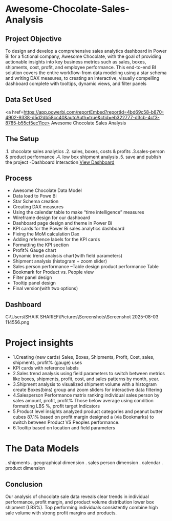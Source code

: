 # Awesome-Chocolate-Sales-Analysis

## Project Objective
To design and develop a comprehensive sales analytics dashboard in Power Bi for a fictional company, Awesome Chocolate, with the goal of providing actionable insights into key business metrics such as sales, boxes, shipments, cost, profit, and employee performance. This end-to-end BI solution covers the entire workflow-from data modeling using a star schema and writing DAX measures, to creating an interactive, visually compelling dashboard complete with tooltips, dynamic views, and filter panels

## Data Set Used
<a href=https://app.powerbi.com/reportEmbed?reportId=4bd69c58-b870-4902-9338-d5d2db58cc40&autoAuth=true&ctid=eb322777-d3cb-4cf3-8785-b55cf5ec11ce> Awesome Chocolate Sales Analysis</a>

## The Setup
.1. chocolate sales analytics
.2. sales, boxes, costs & profits
.3.sales-person & product performance
.4. low box shipment analysis
.5. save and publish the project
-Dashboard Interaction <a href="C:\Users\SHAIK SHARIEF\Pictures\Screenshots\Screenshot 2025-08-03 114556.png">View Dashboard</a>



## Process
-	Awesome Chocolate Data Model
-	Data load to Powe Bi
-	Star Schema creation  
-	Creating DAX measures
-	Using the calendar table to make “time intelligence” measures
-	Wireframe design for our dashboard
-	Dashboard page design and theme in Power Bi
-	KPI cards for the Power Bi sales analytics dashboard
-	Fixing the MoM calculation Dax
-	Adding reference labels for the KPI cards
-	Formatting the KPI section
-	Profit% Gauge chart
-	Dynamic trend analysis chart(with field parameters)
-	Shipment analysis (histogram + zoom slider)
-	Sales person performance –Table design product performance Table
-	Bookmark for Product vs. People view
-	Filter panel design 
-	Tooltip panel design
-	 Final version(with two options)

## Dashboard
C:\Users\SHAIK SHARIEF\Pictures\Screenshots\Screenshot 2025-08-03 114556.png

# Project insights
 
-	1.Creating (new cards) Sales, Boxes, Shipments, Profit, Cost, sales, shipments, profit% (gauge) uses
-	KPI cards with reference labels
-	2.Sales trend analysis using field parameters to switch between metrics like boxes, shipments, profit, cost, and sales patterns by month, year.
-	3.Shipment analysis to visualized shipment volume with a histogram create Boxes(bins) group and zoom sliders for interactive data filtering
-	4.Salesperson Performance matrix ranking individual sales person by sales amount, profit, profit% Those below average using condition formatting LBS %, profit target Indicators 
-	5.Product level insights analyzed product categories and peanut butter cubes 87.1% based on profit margin designed a (via Bookmarks) to switch between Product VS Peoples performance.
-	6.Tooltip based on location and field parameters

# The Data Models

. shipments
. geographical dimension
. sales person dimension
. calendar
. product dimension

## Conclusion

 Our analysis of chocolate sale data reveals clear trends in individual performance, profit margin, and product volume distribution lower box shipment (LBS%). Top performing individuals consistently combine high sale volume with strong profit margins and products.





